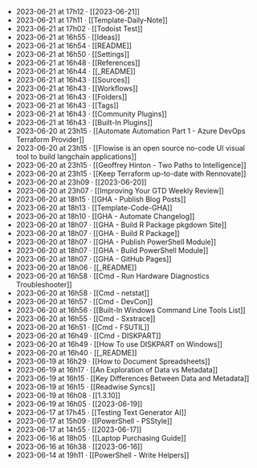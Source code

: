 - 2023-06-21 at 17h12 · [[2023-06-21]]
- 2023-06-21 at 17h11 · [[Template-Daily-Note]]
- 2023-06-21 at 17h02 · [[Todoist Test]]
- 2023-06-21 at 16h55 · [[Ideas]]
- 2023-06-21 at 16h54 · [[README]]
- 2023-06-21 at 16h50 · [[Settings]]
- 2023-06-21 at 16h48 · [[References]]
- 2023-06-21 at 16h44 · [[_README]]
- 2023-06-21 at 16h43 · [[Sources]]
- 2023-06-21 at 16h43 · [[Workflows]]
- 2023-06-21 at 16h43 · [[Folders]]
- 2023-06-21 at 16h43 · [[Tags]]
- 2023-06-21 at 16h43 · [[Community Plugins]]
- 2023-06-21 at 16h43 · [[Built-In Plugins]]
- 2023-06-20 at 23h15 · [[Automate Automation Part 1 - Azure DevOps Terraform Provider]]
- 2023-06-20 at 23h15 · [[Flowise is an open source no-code UI visual tool to build langchain applications]]
- 2023-06-20 at 23h15 · [[Geoffrey Hinton - Two Paths to Intelligence]]
- 2023-06-20 at 23h15 · [[Keep Terraform up-to-date with Rennovate]]
- 2023-06-20 at 23h09 · [[2023-06-20]]
- 2023-06-20 at 23h07 · [[Improving Your GTD Weekly Review]]
- 2023-06-20 at 18h15 · [[GHA - Publish Blog Posts]]
- 2023-06-20 at 18h13 · [[Template-Code-GHA]]
- 2023-06-20 at 18h10 · [[GHA - Automate Changelog]]
- 2023-06-20 at 18h07 · [[GHA - Build R Package pkgdown Site]]
- 2023-06-20 at 18h07 · [[GHA - Build R Package]]
- 2023-06-20 at 18h07 · [[GHA - Publish PowerShell Module]]
- 2023-06-20 at 18h07 · [[GHA - Build PowerShell Module]]
- 2023-06-20 at 18h07 · [[GHA - GitHub Pages]]
- 2023-06-20 at 18h06 · [[_README]]
- 2023-06-20 at 16h58 · [[Cmd - Run Hardware Diagnostics Troubleshooter]]
- 2023-06-20 at 16h58 · [[Cmd - netstat]]
- 2023-06-20 at 16h57 · [[Cmd - DevCon]]
- 2023-06-20 at 16h56 · [[Built-In Windows Command Line Tools List]]
- 2023-06-20 at 16h55 · [[Cmd - Sxstrace]]
- 2023-06-20 at 16h51 · [[Cmd - FSUTIL]]
- 2023-06-20 at 16h49 · [[Cmd - DISKPART]]
- 2023-06-20 at 16h49 · [[How To use DISKPART on Windows]]
- 2023-06-20 at 16h40 · [[_README]]
- 2023-06-19 at 16h29 · [[How to Document Spreadsheets]]
- 2023-06-19 at 16h17 · [[An Exploration of Data vs Metadata]]
- 2023-06-19 at 16h15 · [[Key Differences Between Data and Metadata]]
- 2023-06-19 at 16h15 · [[Readwise Syncs]]
- 2023-06-19 at 16h08 · [[1.3.10]]
- 2023-06-19 at 16h05 · [[2023-06-19]]
- 2023-06-17 at 17h45 · [[Testing Text Generator AI]]
- 2023-06-17 at 15h09 · [[PowerShell - PSStyle]]
- 2023-06-17 at 14h55 · [[2023-06-17]]
- 2023-06-16 at 18h05 · [[Laptop Purchasing Guide]]
- 2023-06-16 at 16h38 · [[2023-06-16]]
- 2023-06-14 at 19h11 · [[PowerShell - Write Helpers]]
